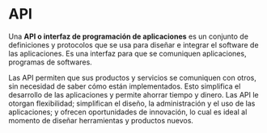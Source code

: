 # API

Una **API o interfaz de programación de aplicaciones** es un conjunto de definiciones y protocolos que se usa para diseñar e integrar el software de las aplicaciones. Es una interfaz para que se comuniquen aplicaciones, programas de softwares.

Las API permiten que sus productos y servicios se comuniquen con otros, sin necesidad de saber cómo están implementados. Esto simplifica el desarrollo de las aplicaciones y permite ahorrar tiempo y dinero. Las API le otorgan flexibilidad; simplifican el diseño, la administración y el uso de las aplicaciones; y ofrecen oportunidades de innovación, lo cual es ideal al momento de diseñar herramientas y productos nuevos.


